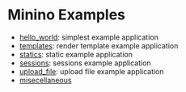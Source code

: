 Minino Examples
===============

 *  [hello_world](./hello_world): simplest example application
 *  [templates](./templates): render template example application
 *  [statics](./statics): static example application
 *  [sessions](./sessions): sessions example application
 *  [upload_file](./upload_file): upload file example application
 *  [misecellaneous](./miscellaneous)
